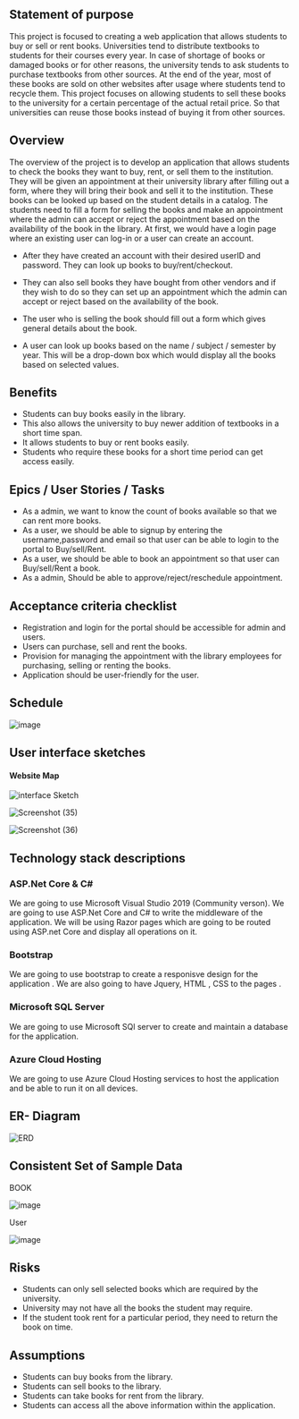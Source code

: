 ## **Statement of purpose**

This project is focused to creating a web application that allows students to buy or sell or rent books. Universities tend to distribute textbooks to students for their courses every year.  In case of shortage of books or damaged books or for other reasons, the university tends to ask students to purchase textbooks from other sources. At the end of the year, most of these books are sold on other websites after usage where students tend to recycle them. This project focuses on allowing students to sell these books to the university for a certain percentage of the actual retail price. So that universities can reuse those books instead of buying it from other sources.

## **Overview**

The overview of the project is to develop an application that allows students to check the books they want to buy, rent, or sell them to the institution. They will be given an appointment at their university library after filling out a form, where they will bring their book and sell it to the institution. These books can be looked up based on the student details in a catalog. The students need to fill a form for selling the books and make an appointment where the admin can accept or reject the appointment based on the availability of the book in the library.
At first, we would have a login page where an existing user can log-in or a user can create an account.

* After they have created an account with their desired userID and password. They can look up books to buy/rent/checkout.

* They can also sell books they have bought from other vendors and if they wish to do so they can set up an appointment which the admin can accept or reject based on the availability of the book.

* The user who is selling the book should fill out a form which gives general details about the book.

* A user can look up books based on the name / subject / semester by year. This will be a drop-down box which would display all the books based on selected values.

## **Benefits**

* Students can buy books easily in the library.
* This also allows the university to buy newer addition of textbooks in a short time span.
* It allows students to buy or rent books easily.
* Students who require these books for a short time period can get access easily.
 
## Epics / User Stories / Tasks

* As a admin, we want to know the count of books available so that we can rent more books. 
* As a user, we should be able to signup by entering the username,password and email so that user can be able to login to the portal to Buy/sell/Rent.
* As a user, we should be able to book an appointment so that user can Buy/sell/Rent a book.
* As a admin, Should be able to approve/reject/reschedule appointment.
 
## Acceptance criteria checklist

* Registration and login for the portal should be accessible for admin and users.
* Users can purchase, sell and rent the books. 
* Provision for managing the appointment with the library employees for purchasing, selling or renting the books.
* Application should be user-friendly for the user.
 
## Schedule

![image](https://user-images.githubusercontent.com/77799896/135207341-93d202c4-8655-43ac-b8e7-313f4bbe482a.png)



## User interface sketches 
 #### Website Map
 ![interface Sketch](https://user-images.githubusercontent.com/77645775/135176134-8c275dc5-5484-41a6-813b-6da5033621ed.png) 
 
 ![Screenshot (35)](https://user-images.githubusercontent.com/77645775/135179577-4f8f88a6-d468-4c18-9370-a0862e014186.png)

 
![Screenshot (36)](https://user-images.githubusercontent.com/77645775/135179590-18f4d5b2-342f-4382-8365-16f73e758654.png)



## Technology stack descriptions

### ASP.Net Core & C#
We are going to use Microsoft Visual Studio 2019 (Community verson). We are going to use ASP.Net Core and C# to write the middleware of the application. We will be using Razor pages which are going to be routed using ASP.net Core and display all operations on it.

### Bootstrap
We are going to use bootstrap to create a responisve design for the application . We are also going to have Jquery, HTML , CSS to the pages .

### Microsoft SQL Server
We are going to use Microsoft SQl server to create and maintain a database for the application.

### Azure Cloud Hosting
We are going to use Azure Cloud Hosting services to host the application and be able to run it on all devices.


## ER- Diagram 
![ERD](https://user-images.githubusercontent.com/77645775/135178671-57675685-2583-45ab-83ce-18f892e82413.png)

## Consistent Set of Sample Data
BOOK

![image](https://user-images.githubusercontent.com/77765092/135287281-52532272-955b-406f-b907-ff51e7917412.png)

User

![image](https://user-images.githubusercontent.com/77765092/135287924-77cf72a7-4781-4424-865c-edf3420c2511.png)




 
## **Risks**

* Students can only sell selected books which are required by the university.
* University may not have all the books the student may require.
* If the student took rent for a particular period, they need to return the book on time.

## **Assumptions**

* Students can buy books from the library.
* Students can sell books to the library.
* Students can take books for rent from the library.
* Students can access all the above information within the application.
